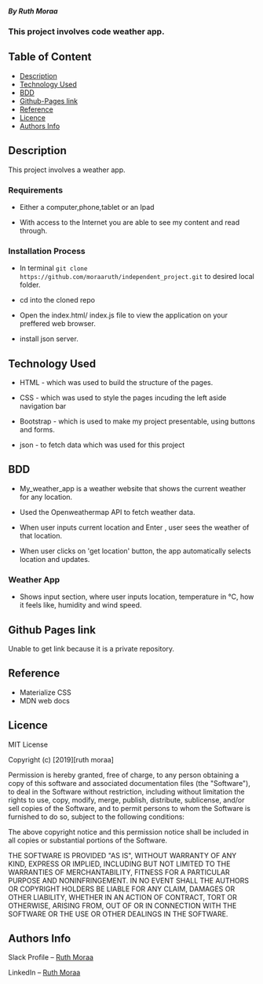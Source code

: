 ##### By Ruth Moraa

### This project involves code weather app.

## Table of Content

- [Description](#description)
- [Technology Used](#technology-used)
- [BDD](#BDD)
- [Github-Pages link](#gh-pages)
- [Reference](#reference)
- [Licence](#licence)
- [Authors Info](#author-Info)

## Description

<p>This project involves  a weather app.</p>

### Requirements

- Either a computer,phone,tablet or an Ipad

- With access to the Internet you are able to see my content and read through.

### Installation Process

- In terminal `git clone https://github.com/moraaruth/independent_project.git` to desired local folder.

- cd into the cloned repo

- Open the index.html/ index.js file to view the application on your preffered web browser.

- install json server.

## Technology Used

- HTML - which was used to build the structure of the pages.

- CSS - which was used to style the pages incuding the left aside navigation bar

- Bootstrap - which is used to make my project presentable, using buttons and forms.

- json - to fetch data which was used for this project

## BDD

- My_weather_app is a weather website that shows the current weather for any location.

- Used the Openweathermap API to fetch weather data.

- When user inputs current location and Enter , user sees the weather of that location.

- When user clicks on 'get location' button, the app automatically selects location and updates.

### Weather App

- Shows input section, where user inputs location, temperature in °C, how it feels like,
  humidity and wind speed.

## Github Pages link

Unable to get link because it is a private repository.


## Reference

- Materialize CSS
- MDN web docs

## Licence

MIT License

Copyright (c) [2019][ruth moraa]

Permission is hereby granted, free of charge, to any person obtaining a copy
of this software and associated documentation files (the "Software"), to deal
in the Software without restriction, including without limitation the rights
to use, copy, modify, merge, publish, distribute, sublicense, and/or sell
copies of the Software, and to permit persons to whom the Software is
furnished to do so, subject to the following conditions:

The above copyright notice and this permission notice shall be included in all
copies or substantial portions of the Software.

THE SOFTWARE IS PROVIDED "AS IS", WITHOUT WARRANTY OF ANY KIND, EXPRESS OR
IMPLIED, INCLUDING BUT NOT LIMITED TO THE WARRANTIES OF MERCHANTABILITY,
FITNESS FOR A PARTICULAR PURPOSE AND NONINFRINGEMENT. IN NO EVENT SHALL THE
AUTHORS OR COPYRIGHT HOLDERS BE LIABLE FOR ANY CLAIM, DAMAGES OR OTHER
LIABILITY, WHETHER IN AN ACTION OF CONTRACT, TORT OR OTHERWISE, ARISING FROM,
OUT OF OR IN CONNECTION WITH THE SOFTWARE OR THE USE OR OTHER DEALINGS IN THE
SOFTWARE.

## Authors Info

Slack Profile – [Ruth Moraa](https://app.slack.com/client/T0101L740P4/C049136L2R3)

LinkedIn – [Ruth Moraa](https://www.linkedin.com/Ruth)



